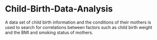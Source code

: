 # Child-Birth-Data-Analysis
A data set of child birth information and the conditions of their mothers is used to search for correlations between factors such as child birth weight and the BMI and smoking status of mothers.
